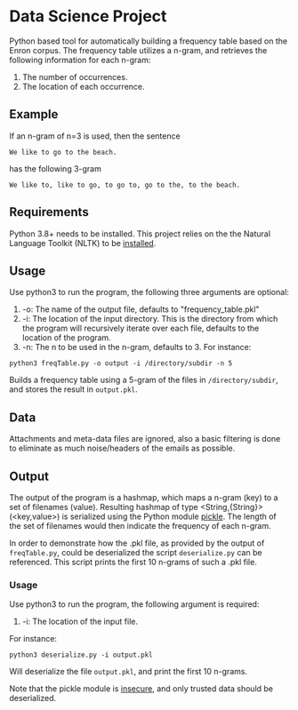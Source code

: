 # Data Science Project

Python based tool for automatically building a frequency table based on the Enron corpus.
The frequency table utilizes a n-gram, and retrieves the following information for each n-gram:
1. The number of occurrences.
2. The location of each occurrence.

## Example
If an n-gram of n=3 is used, then the sentence
```
We like to go to the beach.
```
has the following 3-gram
```
We like to, like to go, to go to, go to the, to the beach.
```

## Requirements
Python 3.8+ needs to be installed.
This project relies on the the Natural Language Toolkit (NLTK) to be [installed](https://www.nltk.org/data.html "NLTK installation guide.").

## Usage
Use python3 to run the program, the following three arguments are optional:
1.  -o: The name of the output file, defaults to "frequency_table.pkl"
2.  -i: The location of the input directory. This is the directory from which the program will recursively iterate over each file, defaults to the location of the program.
3.  -n: The n to be used in the n-gram, defaults to 3.
For instance:
```
python3 freqTable.py -o output -i /directory/subdir -n 5
```
Builds a frequency table using a 5-gram of the files in ``/directory/subdir``, and stores the result in ``output.pkl``.

## Data
Attachments and meta-data files are ignored, also a basic filtering is done to eliminate as much noise/headers of the emails as possible.

## Output
The output of the program is a hashmap, which maps a n-gram (key) to a set of filenames (value). Resulting hashmap of type <String,{String}> (<key,value>) is serialized using the Python module [pickle](https://docs.python.org/3/library/pickle.html "Pickle documentation"). The length of the set of filenames would then indicate the frequency of each n-gram.

In order to demonstrate how the .pkl file, as provided by the output of ``freqTable.py``, could be deserialized the script ``deserialize.py`` can be referenced. This script prints the first 10 n-grams of such a .pkl file.

### Usage
Use python3 to run the program, the following argument is required:
1.  -i: The location of the input file. 

For instance:
```
python3 deserialize.py -i output.pkl
```
Will deserialize the file ``output.pkl``, and print the first 10 n-grams.

Note that the pickle module is [insecure](https://docs.python.org/3/library/pickle.html "Pickle documentation"), and only trusted data should be deserialized.
